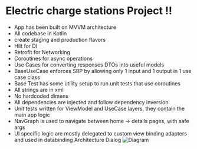 # Electric charge stations Project !!

- App has been built on MVVM architecture
- All codebase in Kotlin
- create staging and production flavors 
- Hilt for DI
- Retrofit for Networking
- Coroutines for async operations
- Use Cases for converting responses DTOs into useful models
- BaseUseCase enforces SRP by allowing only 1 input and 1 output in 1 use case class
- Base Test has some utility setup to run unit tests that use coroutines
- All strings are in xml
- No hardcoded dimens
- All dependencies are injected and follow dependency inversion
- Unit tests written for ViewModel and UseCase layers, they contain the main app logic
- NavGraph is used to navigate between home -> details pages, with safe args
- UI specific logic are mostly delegated to custom view binding adapters and used in databinding
Architecture Dialog
![Diagram](https://developer.android.com/static/codelabs/basic-android-kotlin-training-repository-pattern/img/69021c8142d29198.png)


